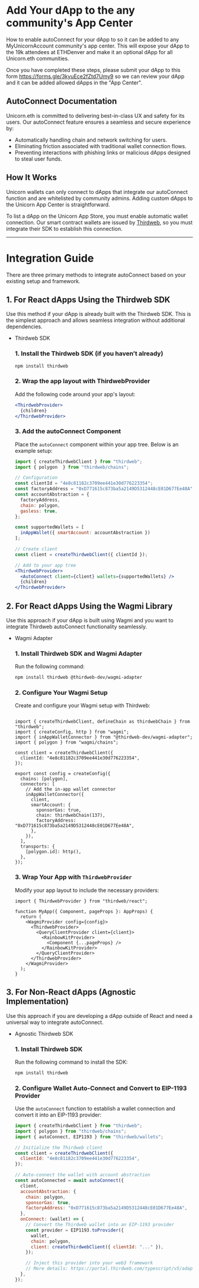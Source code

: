 # Add Your dApp to the any community's App Center
How to enable autoConnect for your dApp to so it can be added to any MyUnicornAccount community's app center. This will expose your dApp to the 19k attendees at ETHDenver and make it an optional dApp for all Unicorn.eth communities.

Once you have completed these steps, please submit your dApp to this form https://forms.gle/3kyuEce2fZtd7Umy9 so we can review your dApp and it can be added allowed dApps in the "App Center".

## AutoConnect Documentation

Unicorn.eth is committed to delivering best-in-class UX and safety for its users. Our autoConnect feature ensures a seamless and secure experience by:

- Automatically handling chain and network switching for users.
- Eliminating friction associated with traditional wallet connection flows.
- Preventing interactions with phishing links or malicious dApps designed to steal user funds.

## How It Works

Unicorn wallets can only connect to dApps that integrate our autoConnect function and are whitelisted by community admins. Adding custom dApps to the Unicorn App Center is straightforward.

To list a dApp on the Unicorn App Store, you must enable automatic wallet connection. Our smart contract wallets are issued by [Thirdweb](https://thirdweb.com/), so you must integrate their SDK to establish this connection.

---

# Integration Guide

There are three primary methods to integrate autoConnect based on your existing setup and framework.

## 1. For React dApps Using the Thirdweb SDK

Use this method if your dApp is already built with the Thirdweb SDK. This is the simplest approach and allows seamless integration without additional dependencies.

- Thirdweb SDK
    
    ### **1. Install the Thirdweb SDK (if you haven’t already)**
    
    ```bash
    npm install thirdweb
    ```
    
    ### **2. Wrap the app layout with ThirdwebProvider**
    
    Add the following code around your app's layout:
    
    ```jsx
    <ThirdwebProvider>
      {children}
    </ThirdwebProvider>
    ```
    
    ### **3. Add the autoConnect Component**
    
    Place the `autoConnect` component within your app tree. Below is an example setup:
    
    ```jsx
    import { createThirdwebClient } from "thirdweb";
    import { polygon  } from "thirdweb/chains";
    
    // Configuration
    const clientId = "4e8c81182c3709ee441e30d776223354";
    const factoryAddress = "0xD771615c873ba5a2149D5312448cE01D677Ee48A";
    const accountAbstraction = {
      factoryAddress,
      chain: polygon,
      gasless: true,
    };
    
    const supportedWallets = [
      inAppWallet({ smartAccount: accountAbstraction })
    ];
    
    // Create client
    const client = createThirdwebClient({ clientId });
    
    // Add to your app tree
    <ThirdwebProvider>
      <AutoConnect client={client} wallets={supportedWallets} />
      {children}
    </ThirdwebProvider>
    ```
    

## 2. For React dApps Using the Wagmi Library

Use this approach if your dApp is built using Wagmi and you want to integrate Thirdweb autoConnect functionality seamlessly.

- Wagmi Adapter
    
    ### **1. Install Thirdweb SDK and Wagmi Adapter**
    
    Run the following command:
    
    ```bash
    npm install thirdweb @thirdweb-dev/wagmi-adapter
    ```
    
    ### **2. Configure Your Wagmi Setup**
    
    Create and configure your Wagmi setup with Thirdweb:
    
    ```tsx
    
    import { createThirdwebClient, defineChain as thirdwebChain } from "thirdweb";
    import { createConfig, http } from "wagmi";
    import { inAppWalletConnector } from "@thirdweb-dev/wagmi-adapter";
    import { polygon } from "wagmi/chains";
    
    const client = createThirdwebClient({
      clientId: "4e8c81182c3709ee441e30d776223354",
    });
    
    export const config = createConfig({
      chains: [polygon],
      connectors: [
        // Add the in-app wallet connector
        inAppWalletConnector({
          client,
          smartAccount: {
            sponsorGas: true,
            chain: thirdwebChain(137),
            factoryAddress: "0xD771615c873ba5a2149D5312448cE01D677Ee48A",
          },
        }),
      ],
      transports: {
        [polygon.id]: http(),
      },
    });
    ```
    
    ### **3. Wrap Your App with `ThirdwebProvider`**
    
    Modify your app layout to include the necessary providers:
    
    ```tsx
    import { ThirdwebProvider } from "thirdweb/react";
    
    function MyApp({ Component, pageProps }: AppProps) {
      return (
        <WagmiProvider config={config}>
          <ThirdwebProvider>
            <QueryClientProvider client={client}>
              <RainbowKitProvider>
                <Component {...pageProps} />
              </RainbowKitProvider>
            </QueryClientProvider>
          </ThirdwebProvider>
        </WagmiProvider>
      );
    }
    ```
    

## 3. For Non-React dApps (Agnostic Implementation)

Use this approach if you are developing a dApp outside of React and need a universal way to integrate autoConnect.

- Agnostic Thirdweb SDK
    
    ### **1. Install Thirdweb SDK**
    
    Run the following command to install the SDK:
    
    ```bash
    npm install thirdweb
    ```
    
    ### 2. Configure Wallet Auto-Connect and Convert to EIP-1193 Provider
    
    Use the `autoConnect` function to establish a wallet connection and convert it into an EIP-1193 provider:
    
    ```jsx
    import { createThirdwebClient } from "thirdweb";
    import { polygon } from "thirdweb/chains";
    import { autoConnect, EIP1193 } from "thirdweb/wallets";
    
    // Initialize the Thirdweb client
    const client = createThirdwebClient({
      clientId: "4e8c81182c3709ee441e30d776223354",
    });
    
    // Auto-connect the wallet with account abstraction
    const autoConnected = await autoConnect({
      client,
      accountAbstraction: {
        chain: polygon,
        sponsorGas: true,
        factoryAddress: "0xD771615c873ba5a2149D5312448cE01D677Ee48A",
      },
      onConnect: (wallet) => {
        // Convert the Thirdweb wallet into an EIP-1193 provider
        const provider = EIP1193.toProvider({
          wallet,
          chain: polygon,
          client: createThirdwebClient({ clientId: "..." }),
        });
    
        // Inject this provider into your web3 framework
        // More details: https://portal.thirdweb.com/typescript/v5/adapters
      },
    });
    ```

